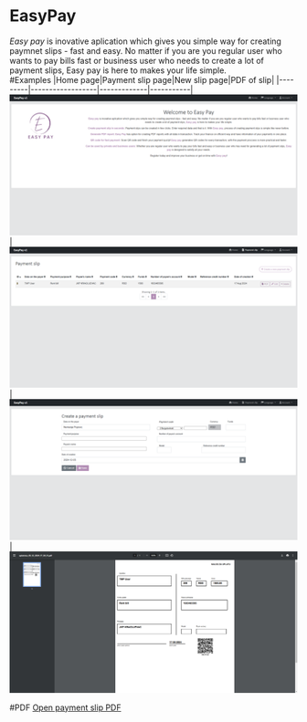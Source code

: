 # EasyPay

<i>Easy pay</i> is inovative aplication which gives you simple way for creating paymnet slips - fast and easy. No matter if you are you regular user who wants to pay bills fast or business user who needs to create a lot of payment slips, Easy pay is here to makes your life simple.
<br>
#Examples
|Home page|Payment slip page|New slip page|PDF of slip|
|---------|------------------|-------------|-----------|
<img src="https://github.com/liquiir97/EasyPayPub/blob/main/webpack/StartPage.png">|<img src="https://github.com/liquiir97/EasyPayPub/blob/main/webpack/SlipPage.png">|<img src="https://github.com/liquiir97/EasyPayPub/blob/main/webpack/NewSlipPage.png">|<img src="https://github.com/liquiir97/EasyPayPub/blob/main/webpack/SlipPdf.png">

#PDF
[Open payment slip PDF](https://github.com/liquiir97/EasyPayPub/blob/main/uplatnica_05_12_2024_17_58_51.pdf)
